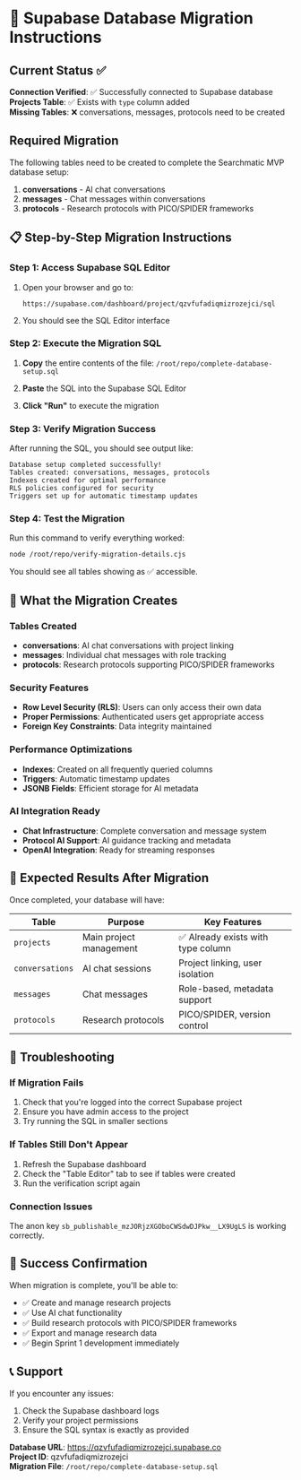 # 🚀 Supabase Database Migration Instructions

## Current Status ✅

**Connection Verified**: ✅ Successfully connected to Supabase database  
**Projects Table**: ✅ Exists with `type` column added  
**Missing Tables**: ❌ conversations, messages, protocols need to be created  

## Required Migration

The following tables need to be created to complete the Searchmatic MVP database setup:

1. **conversations** - AI chat conversations
2. **messages** - Chat messages within conversations  
3. **protocols** - Research protocols with PICO/SPIDER frameworks

## 📋 Step-by-Step Migration Instructions

### Step 1: Access Supabase SQL Editor

1. Open your browser and go to:
   ```
   https://supabase.com/dashboard/project/qzvfufadiqmizrozejci/sql
   ```

2. You should see the SQL Editor interface

### Step 2: Execute the Migration SQL

1. **Copy** the entire contents of the file: `/root/repo/complete-database-setup.sql`

2. **Paste** the SQL into the Supabase SQL Editor

3. **Click "Run"** to execute the migration

### Step 3: Verify Migration Success

After running the SQL, you should see output like:
```
Database setup completed successfully!
Tables created: conversations, messages, protocols
Indexes created for optimal performance
RLS policies configured for security
Triggers set up for automatic timestamp updates
```

### Step 4: Test the Migration

Run this command to verify everything worked:
```bash
node /root/repo/verify-migration-details.cjs
```

You should see all tables showing as ✅ accessible.

## 🔧 What the Migration Creates

### Tables Created
- **conversations**: AI chat conversations with project linking
- **messages**: Individual chat messages with role tracking
- **protocols**: Research protocols supporting PICO/SPIDER frameworks

### Security Features
- **Row Level Security (RLS)**: Users can only access their own data
- **Proper Permissions**: Authenticated users get appropriate access
- **Foreign Key Constraints**: Data integrity maintained

### Performance Optimizations
- **Indexes**: Created on all frequently queried columns
- **Triggers**: Automatic timestamp updates
- **JSONB Fields**: Efficient storage for AI metadata

### AI Integration Ready
- **Chat Infrastructure**: Complete conversation and message system
- **Protocol AI Support**: AI guidance tracking and metadata
- **OpenAI Integration**: Ready for streaming responses

## 🎯 Expected Results After Migration

Once completed, your database will have:

| Table | Purpose | Key Features |
|-------|---------|--------------|
| `projects` | Main project management | ✅ Already exists with type column |
| `conversations` | AI chat sessions | Project linking, user isolation |
| `messages` | Chat messages | Role-based, metadata support |
| `protocols` | Research protocols | PICO/SPIDER, version control |

## 🚨 Troubleshooting

### If Migration Fails
1. Check that you're logged into the correct Supabase project
2. Ensure you have admin access to the project
3. Try running the SQL in smaller sections

### If Tables Still Don't Appear
1. Refresh the Supabase dashboard
2. Check the "Table Editor" tab to see if tables were created
3. Run the verification script again

### Connection Issues
The anon key `sb_publishable_mzJORjzXGOboCWSdwDJPkw__LX9UgLS` is working correctly.

## 🎉 Success Confirmation

When migration is complete, you'll be able to:
- ✅ Create and manage research projects
- ✅ Use AI chat functionality
- ✅ Build research protocols with PICO/SPIDER frameworks  
- ✅ Export and manage research data
- ✅ Begin Sprint 1 development immediately

## 📞 Support

If you encounter any issues:
1. Check the Supabase dashboard logs
2. Verify your project permissions
3. Ensure the SQL syntax is exactly as provided

**Database URL**: https://qzvfufadiqmizrozejci.supabase.co  
**Project ID**: qzvfufadiqmizrozejci  
**Migration File**: `/root/repo/complete-database-setup.sql`